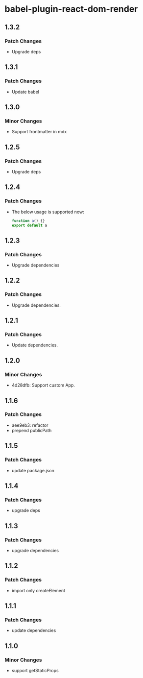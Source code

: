 # babel-plugin-react-dom-render

## 1.3.2

### Patch Changes

- Upgrade deps

## 1.3.1

### Patch Changes

- Update babel

## 1.3.0

### Minor Changes

- Support frontmatter in mdx

## 1.2.5

### Patch Changes

- Upgrade deps

## 1.2.4

### Patch Changes

- The below usage is supported now:

  ```js
  function a() {}
  export default a
  ```

## 1.2.3

### Patch Changes

- Upgrade dependencies

## 1.2.2

### Patch Changes

- Upgrade dependencies.

## 1.2.1

### Patch Changes

- Update dependencies.

## 1.2.0

### Minor Changes

- 4d28dfb: Support custom App.

## 1.1.6

### Patch Changes

- aee9eb3: refactor
- prepend publicPath

## 1.1.5

### Patch Changes

- update package.json

## 1.1.4

### Patch Changes

- upgrade deps

## 1.1.3

### Patch Changes

- upgrade dependencies

## 1.1.2

### Patch Changes

- import only createElement

## 1.1.1

### Patch Changes

- update dependencies

## 1.1.0

### Minor Changes

- support getStaticProps
